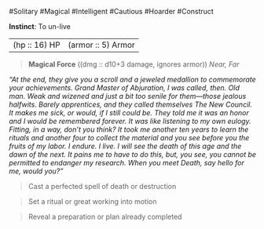 #Solitary #Magical #Intelligent #Cautious #Hoarder #Construct

**Instinct**: To un-live

|       |         |
| ----- | ------- |
| (hp :: 16) HP | (armor :: 5) Armor |

> **Magical Force** ((dmg :: d10+3 damage, ignores armor))
> *Near, Far*

*“At the end, they give you a scroll and a jeweled medallion to commemorate your achievements. Grand Master of Abjuration, I was called, then. Old man. Weak and wizened and just a bit too senile for them—those jealous halfwits. Barely apprentices, and they called themselves The New Council. It makes me sick, or would, if I still could be. They told me it was an honor and I would be remembered forever. It was like listening to my own eulogy. Fitting, in a way, don’t you think? It took me another ten years to learn the rituals and another four to collect the material and you see before you the fruits of my labor. I endure. I live. I will see the death of this age and the dawn of the next. It pains me to have to do this, but, you see, you cannot be permitted to endanger my research. When you meet Death, say hello for me, would you?”*

>Cast a perfected spell of death or destruction

>Set a ritual or great working into motion

>Reveal a preparation or plan already completed